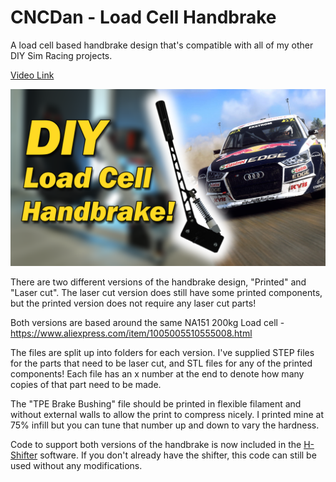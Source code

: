 # CNCDan - Load Cell Handbrake
A load cell based handbrake design that's compatible with all of my other DIY Sim Racing projects.

[Video Link](https://youtu.be/xzpE0UGo8F0)

![Alt text](title.png "Load Cell Handbrake")

There are two different versions of the handbrake design, "Printed" and "Laser cut".
The laser cut version does still have some printed components, but the printed version does not require any laser cut parts!

Both versions are based around the same NA151 200kg Load cell - https://www.aliexpress.com/item/1005005510555008.html

The files are split up into folders for each version. I've supplied STEP files for the parts that need to be laser cut, and STL files for any of the printed components! Each file has an x number at the end to denote how many copies of that part need to be made.

The "TPE Brake Bushing" file should be printed in flexible filament and without external walls to allow the print to compress nicely. I printed mine at 75% infill but you can tune that number up and down to vary the hardness.

Code to support both versions of the handbrake is now included in the [H-Shifter](https://github.com/dmcke5/H-Shifter) software. If you don't already have the shifter, this code can still be used without any modifications.

